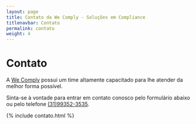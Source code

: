 ```yaml
---
layout: page
title: Contato da We Comply - Soluções em Compliance
titlenavbar: Contato
permalink: contato
weight: 4
---
```


# **Contato**

A <a href="{{ baseurl }}/">We Comply</a> possui um time altamente capacitado para lhe atender da melhor forma possível.

Sinta-se à vontade para entrar em contato conosco pelo formulário abaixo ou pelo telefone <a href="tel:31-99352-3535">(31)99352-3535</a>.

{% include contato.html %}